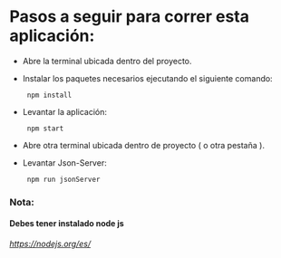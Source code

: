 # Pasos a seguir para correr esta aplicación:

- Abre la terminal ubicada dentro del proyecto.

- Instalar los paquetes necesarios ejecutando el siguiente comando:

       npm install

- Levantar la aplicación:

       npm start

- Abre otra terminal ubicada dentro de proyecto ( o otra pestaña ).

- Levantar Json-Server:

       npm run jsonServer

### Nota:

#### Debes tener instalado node js

_https://nodejs.org/es/_

<!--

_italca_
**negrita**
**_negrita y italica_**

> para citas

###### encabezados

1. listas
2. fgdjf
*
 -->
